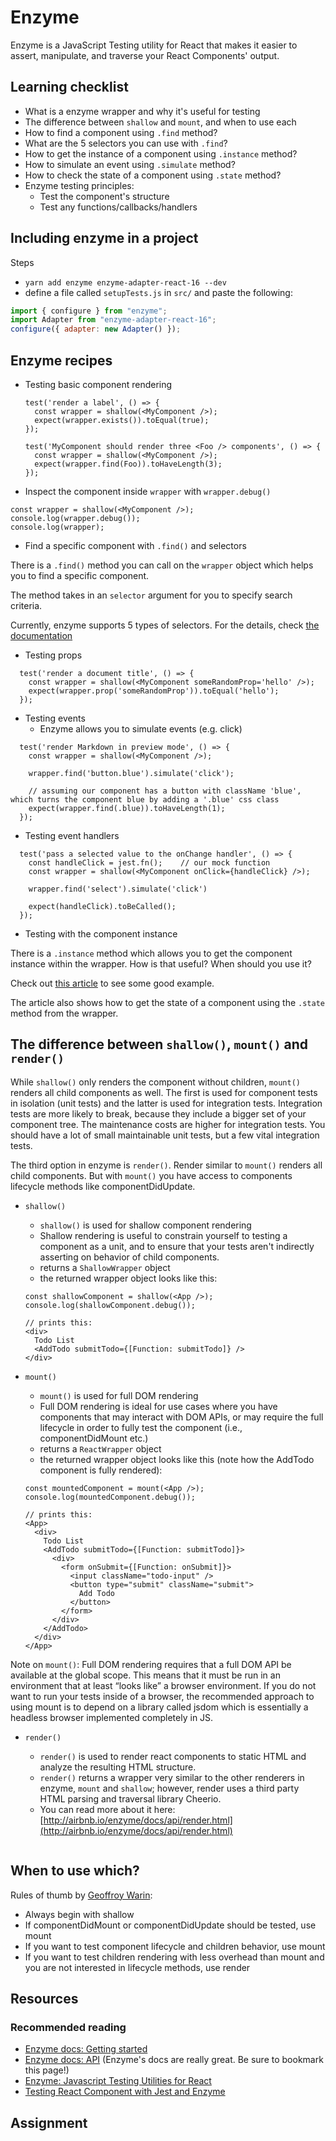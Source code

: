 # Enzyme

Enzyme is a JavaScript Testing utility for React that makes it easier to assert, manipulate, and traverse your React Components' output.

## Learning checklist

* What is a enzyme wrapper and why it's useful for testing
* The difference between `shallow` and `mount`, and when to use each
* How to find a component using `.find` method?
* What are the 5 selectors you can use with `.find`?
* How to get the instance of a component using `.instance` method?
* How to simulate an event using `.simulate` method?
* How to check the state of a component using `.state` method?
* Enzyme testing principles:
  * Test the component's structure
  * Test any functions/callbacks/handlers

## Including enzyme in a project

Steps

* `yarn add enzyme enzyme-adapter-react-16 --dev`
* define a file called `setupTests.js` in `src/` and paste the following:

```javascript
import { configure } from "enzyme";
import Adapter from "enzyme-adapter-react-16";
configure({ adapter: new Adapter() });
```

## Enzyme recipes

* Testing basic component rendering

  ```text
  test('render a label', () => {
    const wrapper = shallow(<MyComponent />);
    expect(wrapper.exists()).toEqual(true);
  });

  test('MyComponent should render three <Foo /> components', () => {
    const wrapper = shallow(<MyComponent />);
    expect(wrapper.find(Foo)).toHaveLength(3);
  });
  ```

* Inspect the component inside `wrapper` with `wrapper.debug()`

```text
const wrapper = shallow(<MyComponent />);
console.log(wrapper.debug());
console.log(wrapper);
```

* Find a specific component with `.find()` and selectors

There is a `.find()` method you can call on the `wrapper` object which helps you to find a specific component.

The method takes in an `selector` argument for you to specify search criteria.

Currently, enzyme supports 5 types of selectors. For the details, check [the documentation](https://github.com/airbnb/enzyme/blob/master/docs/api/selector.md)

* Testing props

```text
  test('render a document title', () => {
    const wrapper = shallow(<MyComponent someRandomProp='hello' />);
    expect(wrapper.prop('someRandomProp')).toEqual('hello');
  });
```

* Testing events
  * Enzyme allows you to simulate events \(e.g. click\)

```text
  test('render Markdown in preview mode', () => {
    const wrapper = shallow(<MyComponent />);

    wrapper.find('button.blue').simulate('click');

    // assuming our component has a button with className 'blue', which turns the component blue by adding a '.blue' css class
    expect(wrapper.find(.blue)).toHaveLength(1);
  });
```

* Testing event handlers

```text
  test('pass a selected value to the onChange handler', () => {
    const handleClick = jest.fn();    // our mock function
    const wrapper = shallow(<MyComponent onClick={handleClick} />);

    wrapper.find('select').simulate('click')

    expect(handleClick).toBeCalled();
  });
```

* Testing with the component instance 

There is a `.instance` method which allows you to get the component instance within the wrapper. How is that useful? When should you use it?

Check out [this article](https://bambielli.com/til/2018-03-04-directly-test-react-component-methods/) to see some good example.

The article also shows how to get the state of a component using the `.state` method from the wrapper.

## The difference between `shallow()`, `mount()` and `render()`

While `shallow()` only renders the component without children, `mount()` renders all child components as well. The first is used for component tests in isolation \(unit tests\) and the latter is used for integration tests. Integration tests are more likely to break, because they include a bigger set of your component tree. The maintenance costs are higher for integration tests. You should have a lot of small maintainable unit tests, but a few vital integration tests.

The third option in enzyme is `render()`. Render similar to `mount()` renders all child components. But with `mount()` you have access to components lifecycle methods like componentDidUpdate.

* `shallow()`

  * `shallow()` is used for shallow component rendering
  * Shallow rendering is useful to constrain yourself to testing a component as a unit, and to ensure that your tests aren't indirectly asserting on behavior of child components.
  * returns a `ShallowWrapper` object
  * the returned wrapper object looks like this:

  ```text
  const shallowComponent = shallow(<App />);
  console.log(shallowComponent.debug());

  // prints this:
  <div>
    Todo List
    <AddTodo submitTodo={[Function: submitTodo]} />
  </div>
  ```

* `mount()`

  * `mount()` is used for full DOM rendering
  * Full DOM rendering is ideal for use cases where you have components that may interact with DOM APIs, or may require the full lifecycle in order to fully test the component \(i.e., componentDidMount etc.\)
  * returns a `ReactWrapper` object
  * the returned wrapper object looks like this \(note how the AddTodo component is fully rendered\):

  ```text
  const mountedComponent = mount(<App />);
  console.log(mountedComponent.debug());

  // prints this:
  <App>
    <div>
      Todo List
      <AddTodo submitTodo={[Function: submitTodo]}>
        <div>
          <form onSubmit={[Function: onSubmit]}>
            <input className="todo-input" />
            <button type="submit" className="submit">
              Add Todo
            </button>
          </form>
        </div>
      </AddTodo>
    </div>
  </App>
  ```

Note on `mount()`: Full DOM rendering requires that a full DOM API be available at the global scope. This means that it must be run in an environment that at least “looks like” a browser environment. If you do not want to run your tests inside of a browser, the recommended approach to using mount is to depend on a library called jsdom which is essentially a headless browser implemented completely in JS.

* `render()`

  * `render()` is used to render react components to static HTML and analyze the resulting HTML structure.
  * `render()` returns a wrapper very similar to the other renderers in enzyme, `mount` and `shallow`; however, render uses a third party HTML parsing and traversal library Cheerio.
  * You can read more about it here: [http://airbnb.io/enzyme/docs/api/render.html](http://airbnb.io/enzyme/docs/api/render.html)

  ```text

  ```

## When to use which?

Rules of thumb by [Geoffroy Warin](https://github.com/airbnb/enzyme/issues/465):

* Always begin with shallow
* If componentDidMount or componentDidUpdate should be tested, use mount
* If you want to test component lifecycle and children behavior, use mount
* If you want to test children rendering with less overhead than mount and you are not interested in lifecycle methods, use render

## Resources

### Recommended reading

* [Enzyme docs: Getting started](http://airbnb.io/enzyme/)
* [Enzyme docs: API](http://airbnb.io/enzyme/docs/api/index.html) \(Enzyme's docs are really great. Be sure to bookmark this page!\)
* [Enzyme: Javascript Testing Utilities for React](https://medium.com/airbnb-engineering/enzyme-javascript-testing-utilities-for-react-a417e5e5090f)
* [Testing React Component with Jest and Enzyme](https://hackernoon.com/testing-react-components-with-jest-and-enzyme-41d592c174f)

## Assignment


